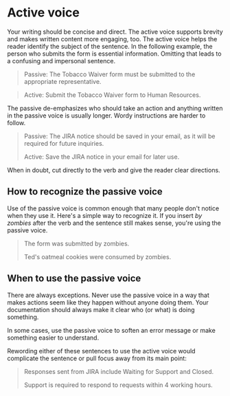 Active voice
============

Your writing should be concise and direct. The active voice supports
brevity and makes written content more engaging, too. The active voice
helps the reader identify the subject of the sentence. In the following
example, the person who submits the form is essential information.
Omitting that leads to a confusing and impersonal sentence.

> Passive: The Tobacco Waiver form must be submitted to the appropriate
> representative.

> Active: Submit the Tobacco Waiver form to Human Resources.

The passive de-emphasizes who should take an action and anything written
in the passive voice is usually longer. Wordy instructions are harder to
follow.

> Passive: The JIRA notice should be saved in your email, as it will be
> required for future inquiries.
>
> Active: Save the JIRA notice in your email for later use.

When in doubt, cut directly to the verb and give the reader clear
directions.

How to recognize the passive voice
----------------------------------

Use of the passive voice is common enough that many people don't notice
when they use it. Here's a simple way to recognize it. If you insert *by
zombies* after the verb and the sentence still makes sense, you're using
the passive voice.

> The form was submitted by zombies.
>
> Ted's oatmeal cookies were consumed by zombies.

When to use the passive voice
-----------------------------

There are always exceptions. Never use the passive voice in a way that
makes actions seem like they happen without anyone doing them. Your 
documentation should always make it clear who (or what) is doing
something.

In some cases, use the passive voice to soften an error message or make
something easier to understand.

Rewording either of these sentences to use the active voice would
complicate the sentence or pull focus away from its main point:

> Responses sent from JIRA include Waiting for Support and Closed.
>
> Support is required to respond to requests within 4 working hours.
